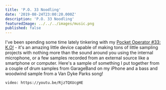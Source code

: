 ```yaml
---
title: 'P.O. 33 Noodling'
date: '2019-08-24T23:00:20.000Z'
description: 'P.O. 33 Noodling'
featuredImage: ../../../images/music.png
published: false
---
```


I've been spending some time lately tinkering with my [Pocket Operator #33: K.O!](/2019/08/teenage-engineering/pocket-operator-33) - it's an amazing little device capable of making tons of little sampling projects with nothing more than the sound around you using the internal microphone, or a few samples recorded from an external source like a smartphone or computer. Here's a sample of something I put together from a couple of drum samples from GarageBand on my iPhone and a bass and woodwind sample from a Van Dyke Parks song!

`video: https://youtu.be/RjzTQXUcgHE`

